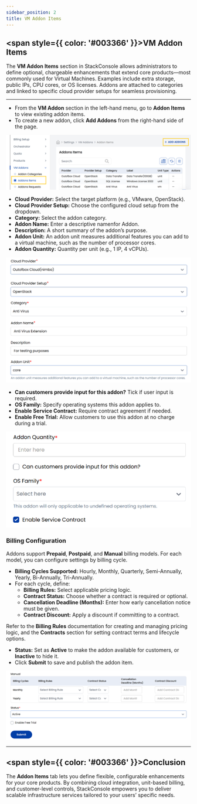 ```yaml
---
sidebar_position: 2
title: VM Addon Items
---
```


## <span style={{ color: '#003366' }}>VM Addon Items</span>

The **VM Addon Items** section in StackConsole allows administrators to define optional, chargeable enhancements that extend core products—most commonly used for Virtual Machines. Examples include extra storage, public IPs, CPU cores, or OS licenses. Addons are attached to categories and linked to specific cloud provider setups for seamless provisioning.

-----

- From the **VM Addon** section in the left-hand menu, go to **Addon Items** to view existing addon items.
- To create a new addon, click **Add Addons** from the right-hand side of the page.

![Addon Items List](images/addon_items.png)

- **Cloud Provider:** Select the target platform (e.g., VMware, OpenStack).
- **Cloud Provider Setup:** Choose the configured cloud setup from the dropdown.
- **Category:** Select the addon category.
- **Addon Name:** Enter a descriptive namenfor Addon.
- **Description:** A short summary of the addon’s purpose.
- **Addon Unit:** An addon unit measures additional features you can add to a virtual machine, such as the number of processor cores.
- **Addon Quantity:** Quantity per unit (e.g., 1 IP, 4 vCPUs).

![Addon Items List](images/addon_items_1.png)

- **Can customers provide input for this addon?** Tick if user input is required.
- **OS Family:** Specify operating systems this addon applies to.
- **Enable Service Contract:** Require contract agreement if needed.
- **Enable Free Trial:** Allow customers to use this addon at no charge during a trial.

![Addon Items List](images/addon_items_2.png)

### Billing Configuration

Addons support **Prepaid**, **Postpaid**, and **Manual** billing models. For each model, you can configure settings by billing cycle.

- **Billing Cycles Supported:** Hourly, Monthly, Quarterly, Semi-Annually, Yearly, Bi-Annually, Tri-Annually.
- For each cycle, define:
  - **Billing Rules:** Select applicable pricing logic.
  - **Contract Status:** Choose whether a contract is required or optional.
  - **Cancellation Deadline (Months):** Enter how early cancellation notice must be given.
  - **Contract Discount:** Apply a discount if committing to a contract.

Refer to the **Billing Rules** documentation for creating and managing pricing logic, and the **Contracts** section for setting contract terms and lifecycle options.

- **Status:** Set as **Active** to make the addon available for customers, or **Inactive** to hide it.
- Click **Submit** to save and publish the addon item.

![Addon Items List](images/addon_items_3.png)

-----

## <span style={{ color: '#003366' }}>Conclusion</span>

The **Addon Items** tab lets you define flexible, configurable enhancements for your core products. By combining cloud integration, unit-based billing, and customer-level controls, StackConsole empowers you to deliver scalable infrastructure services tailored to your users’ specific needs.
